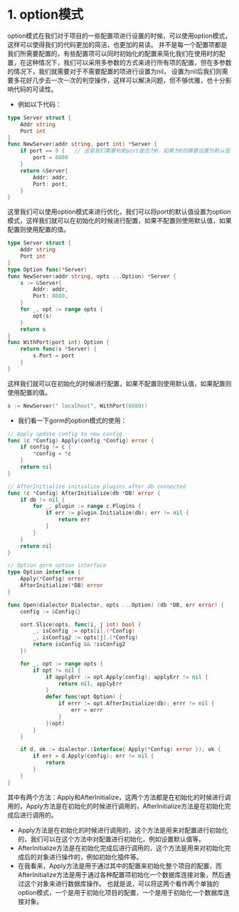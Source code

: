 # 1. option模式
option模式在我们对于项目的一些配置项进行设置的时候，可以使用option模式，这样可以使得我们的代码更加的简洁，也更加的易读。
并不是每一个配置项都是我们所需要配置的，有些配置项可以同时初始化的配置来简化我们在使用时的配置，在这种情况下，我们可以采用多参数的方式来进行所有项的配置，但在多参数的情况下，我们就需要对于不需要配置的项进行设置为nil，
设置为nil后我们则需要多花好几步去一次一次的判空操作，这样可以解决问题，但不够优雅，也十分影响代码的可读性。
- 例如以下代码：
```go
type Server struct {
	Addr string
	Port int
}
func NewServer(addr string, port int) *Server {
	if port == 0 {   // 这里我们需要判断port是否为0，如果为0则需要设置为默认值
		port = 8080
	}
	return &Server{
		Addr: addr,
		Port: port,
	}
}
```
这里我们可以使用option模式来进行优化，我们可以将port的默认值设置为option模式，这样我们就可以在初始化的时候进行配置，如果不配置则使用默认值，如果配置则使用配置的值。
```go
type Server struct {
    Addr string
    Port int
}
type Option func(*Server)
func NewServer(addr string, opts ...Option) *Server {
    s := &Server{
        Addr: addr,
        Port: 8080,
    }
    for _, opt := range opts {
        opt(s)
    }
    return s
}
func WithPort(port int) Option {
    return func(s *Server) {
        s.Port = port
    }
}
```
这样我们就可以在初始化的时候进行配置，如果不配置则使用默认值，如果配置则使用配置的值。
```go
s := NewServer(" localhost", WithPort(8080))
```
- 我们看一下gorm的option模式的使用：
```go
// Apply update config to new config
func (c *Config) Apply(config *Config) error {
	if config != c {
		*config = *c
	}
	return nil
}

// AfterInitialize initialize plugins after db connected
func (c *Config) AfterInitialize(db *DB) error {
	if db != nil {
		for _, plugin := range c.Plugins {
			if err := plugin.Initialize(db); err != nil {
				return err
			}
		}
	}
	return nil
}

// Option gorm option interface
type Option interface {
	Apply(*Config) error
	AfterInitialize(*DB) error
}

func Open(dialector Dialector, opts ...Option) (db *DB, err error) {
	config := &Config{}

	sort.Slice(opts, func(i, j int) bool {
		_, isConfig := opts[i].(*Config)
		_, isConfig2 := opts[j].(*Config)
		return isConfig && !isConfig2
	})

	for _, opt := range opts {
		if opt != nil {
			if applyErr := opt.Apply(config); applyErr != nil {
				return nil, applyErr
			}
			defer func(opt Option) {
				if errr := opt.AfterInitialize(db); errr != nil {
					err = errr
				}
			}(opt)
		}
	}

	if d, ok := dialector.(interface{ Apply(*Config) error }); ok {
		if err = d.Apply(config); err != nil {
			return
		}
	}
}
```
其中有两个方法：Apply和AfterInitialize，这两个方法都是在初始化的时候进行调用的，Apply方法是在初始化的时候进行调用的，AfterInitialize方法是在初始化完成后进行调用的。
- Apply方法是在初始化的时候进行调用的，这个方法是用来对配置进行初始化的，我们可以在这个方法中对配置进行初始化，例如设置默认值等。
- AfterInitialize方法是在初始化完成后进行调用的，这个方法是用来对初始化完成后的对象进行操作的，例如初始化插件等。
- 在我看来，Apply方法是用于通过其中的配置来初始化整个项目的配置，而AfterInitialize方法是用于通过各种配置项初始化一个数据库连接对象，然后通过这个对象来进行数据库操作。
也就是说，可以将这两个看作两个单独的option模式，一个是用于初始化项目的配置，一个是用于初始化一个数据库连接对象。


